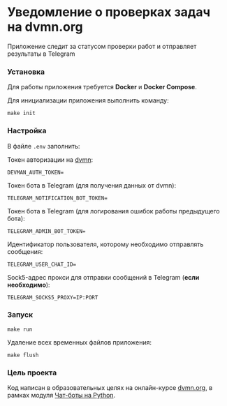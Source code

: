 # Уведомление о проверках задач на dvmn.org

Приложение следит за статусом проверки работ и отправляет результаты в Telegram

### Установка

Для работы приложения требуется **Docker** и **Docker Compose**.

Для инициализации приложения выполнить команду:
```
make init
```

### Настройка

В файле `.env` заполнить:

Токен авторизации на [dvmn](https://dvmn.org/api/docs/):

```
DEVMAN_AUTH_TOKEN=
```

Токен бота в Telegram (для получения данных от dvmn):

```
TELEGRAM_NOTIFICATION_BOT_TOKEN=
```

Токен бота в Telegram (для логирования ошибок работы предыдущего бота):

```
TELEGRAM_ADMIN_BOT_TOKEN=
```

Идентификатор пользователя, которому необходимо отправлять сообщения:
```
TELEGRAM_USER_CHAT_ID=
```

Sock5-адрес прокси для отправки сообщений в Telegram (**если необходимо**):
 
```
TELEGRAM_SOCKS5_PROXY=IP:PORT
```

### Запуск

```
make run
```

Удаление всех временных файлов приложения:
```
make flush
```

### Цель проекта

Код написан в образовательных целях на онлайн-курсе [dvmn.org](https://dvmn.org/), в рамках модуля [Чат-боты на Python](https://dvmn.org/modules/chat-bots).